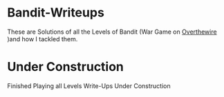 # Bandit-Writeups
These are Solutions of all the Levels of Bandit (War Game on [Overthewire](https://overthewire.org/wargames/) )and how I tackled them.

# Under Construction

Finished Playing all Levels Write-Ups Under Construction
